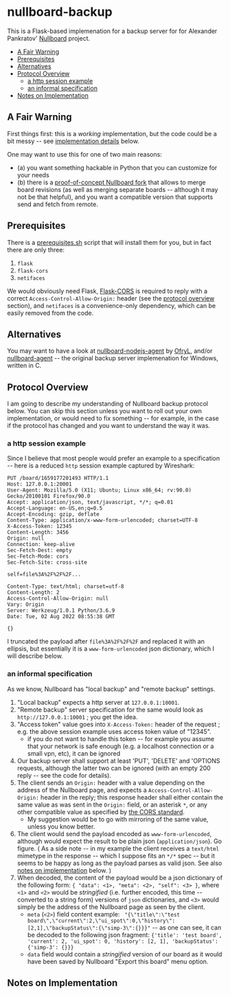 # nullboard-backup

This is a Flask-based implemenation for a backup server for for Alexander Pankratov' [Nullboard][apankrat-nb] project.

<!-- FILLME: add a TOC here -->

  * [A Fair Warning](#a-fair-warning)
  * [Prerequisites](#prerequisites)
  * [Alternatives](#alternatives)
  * [Protocol Overview](#protocol-overview)
    * [a http session example](#a-http-session-example)
    * [an informal specification](#an-informal-specification)
  * [Notes on Implementation](#notes-on-implementation)

## A Fair Warning

First things first: this is a _working_ implementation, but the code could be a bit messy -- see [implementation details](#implementation-details) below.

One may want to use this for one of two main reasons:
  * (a) you want something hackable in Python that you can customize for your needs
  * (b) there is a [proof-of-concept Nullboard fork][nullboard-poc-dev] that allows to merge board revisions (as well as merging separate boards -- although it may not be that helpful), and you want a compatible version that supports send and fetch from remote.

## Prerequisites

There is a [prerequisites.sh](prerequisites.sh) script that will install them for you, but in fact there are only three:

  1. `flask`
  2. `flask-cors`
  3. `netifaces`

We would obviously need Flask, [Flask-CORS][flask-cors] is required to reply with a correct `Access-Control-Allow-Origin:` header (see the [protocol overview](#protocol-overview) section), and `netifaces` is a convenience-only dependency, which can be easily removed from the code.

## Alternatives

You may want to have a look at [nullboard-nodejs-agent][apankrat-nb-issue-57] by [OfryL][ofryl-nodejs-bk], and/or [nullboard-agent][nullboard-agent] -- the original backup server implemenation for Windows, written in C.


## Protocol Overview

I am going to describe my understanding of Nullboard backup protocol below. You can skip this section unless you want to roll out your own implementation, or would need to fix something -- for example, in the case if the protocol has changed and you want to understand the way it was.

### a http session example

Since I believe that most people would prefer an example to a specification -- here is a reduced `http` session example captured by Wireshark:

```
PUT /board/1659177201493 HTTP/1.1
Host: 127.0.0.1:20001
User-Agent: Mozilla/5.0 (X11; Ubuntu; Linux x86_64; rv:90.0) Gecko/20100101 Firefox/90.0
Accept: application/json, text/javascript, */*; q=0.01
Accept-Language: en-US,en;q=0.5
Accept-Encoding: gzip, deflate
Content-Type: application/x-www-form-urlencoded; charset=UTF-8
X-Access-Token: 12345
Content-Length: 3456
Origin: null
Connection: keep-alive
Sec-Fetch-Dest: empty
Sec-Fetch-Mode: cors
Sec-Fetch-Site: cross-site

self=file%3A%2F%2F%2F...

Content-Type: text/html; charset=utf-8
Content-Length: 2
Access-Control-Allow-Origin: null
Vary: Origin
Server: Werkzeug/1.0.1 Python/3.6.9
Date: Tue, 02 Aug 2022 08:55:38 GMT

{}
```

I truncated the payload after `file%3A%2F%2F%2F` and replaced it with an ellipsis, but essentially it is a `www-form-urlencoded` json dictionary, which I will describe below.

### an informal specification

As we know, Nullboard has "local backup" and "remote backup" settings.

  1. "Local backup" expects a http server at `127.0.0.1:10001`.
  2. "Remote backup" server specification for the same would look as `http://127.0.0.1:10001` ; you get the idea.
  3. "Access token" value goes into `X-Access-Token:` header of the request ; e.g. the above session example uses access token value of "12345".
     * if you do not want to handle this token -- for example you assume that your network is safe enough (e.g. a localhost connection or a small vpn, etc), it can be ignored
  5. Our backup server shall support at least  'PUT', 'DELETE' and 'OPTIONS requests, although the latter two can be ignored (with an empty 200 reply -- see the code for details).
  6. The client sends an `Origin:` header with a value depending on the address of the Nullboard page, and expects a `Access-Control-Allow-Origin:` header in the reply; this response header shall either contain the same value as was sent in the `Origin:` field, or an asterisk `*`, or any other compatible value as specified by [the CORS standard][cors-protocol-spec].
     * My suggestion would be to go with mirroring of the same value, unless you know better.
  7. The client would send the payload encoded as `www-form-urlencoded`, although would expect the result to be plain json (`application/json`). Go figure. ( As a side note -- in my example the client receives a `text/html` mimetype in the response -- which I suppose fits an `*/*` spec -- but it seems to be happy as long as the payload parses as valid json. See also [notes on implementation](#notes-on-implementation) below. )
  8. When decoded, the content of the payload would be a json dictionary of the following form: `{ "data": <1>, "meta": <2>, "self": <3> }`, where `<1>` and `<2>` would be _stringified_ (i.e. further encoded, this time -- converted to a string form) versions of `json` dictionaries, and `<3>` would simply be the address of the Nullboard page as seen by the client.
     * `meta` (`<2>`) field content example: ` "{\"title\":\"test board\",\"current\":2,\"ui_spot\":0,\"history\":[2,1],\"backupStatus\":{\"simp-3\":{}}}"` -- as one can see, it can be decoded to the following json fragment: `{'title': 'test board', 'current': 2, 'ui_spot': 0, 'history': [2, 1], 'backupStatus': {'simp-3': {}}}`
     * `data` field would contain a _stringified_ version of our board as it would have been saved by Nullboard "Export this board" menu option.


## Notes on Implementation

<!-- -->



<!------------------------------------------------------------>

[apankrat-nb]: https://github.com/apankrat/nullboard
[apankrat-nb-issue-54]: https://github.com/apankrat/nullboard/issues/54
[apankrat-nb-issue-57]: https://github.com/apankrat/nullboard/issues/57#issuecomment-1125926959
[ofryl-nodejs-bk]: https://github.com/OfryL/nullboard-nodejs-agent
[apankrat-nb-4jag]: https://github.com/apankrat/nullboard/issues/54#issuecomment-1139188206
[nb-poc-commit-f790731c96]: https://github.com/gf-mse/nullboard/commit/f790731c96d77b2183d2a3973ecd8b1ca866c321
[nullboard-poc-dev]: https://github.com/gf-mse/nullboard/tree/dev/
[flask-cors]: https://flask-cors.readthedocs.io/en/3.0.10/
[nullboard-agent]: https://github.com/apankrat/nullboard-agent
[cors-protocol-spec]: https://fetch.spec.whatwg.org/#http-cors-protocol
